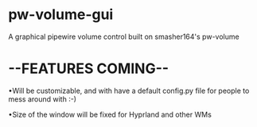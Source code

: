 # pw-volume-gui
A graphical pipewire volume control built on smasher164's pw-volume



# --FEATURES COMING--

•Will be customizable, and with have a default config.py file for people to mess around with :-)


•Size of the window will be fixed for Hyprland and other WMs
